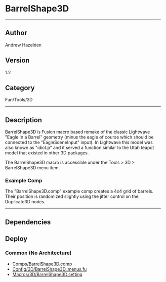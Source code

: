 # BarrelShape3D
___

## Author
Andrew Hazelden

## Version
1.2

## Category
Fun/Tools/3D

___

## Description
<p>BarrelShape3D is Fusion macro based remake of the classic Lightwave "Eagle in a Barrel" geometry (minus the eagle of course which should be connected to the "EagleSceneInput" input). In Lightwave this model was also known as "idiot.p" and it served a function similar to the Utah teapot model that existed in other 3D packages.</p>

<p>The BarrelShape3D macro is accessible under the Tools &gt; 3D &gt; BarrelShape3D menu item.</p>

<h3>Example Comp</h3>

<p>The "BarrelShape3D.comp" example comp creates a 4x4 grid of barrels. Their position is randomized slightly using the jitter control on the Duplicate3D nodes.</p>

___

## Dependencies

## Deploy

### Common (No Architecture)

<ul>
<li><a href="https://gitlab.com/WeSuckLess/Reactor/-/blob/master/Atoms/com.AndrewHazelden.BarrelShape3D/Comps/BarrelShape3D.comp?ref_type=heads">Comps/BarrelShape3D.comp</a></li>
<li><a href="https://gitlab.com/WeSuckLess/Reactor/-/blob/master/Atoms/com.AndrewHazelden.BarrelShape3D/Config/3D/BarrelShape3D_menus.fu?ref_type=heads">Config/3D/BarrelShape3D_menus.fu</a></li>
<li><a href="https://gitlab.com/WeSuckLess/Reactor/-/blob/master/Atoms/com.AndrewHazelden.BarrelShape3D/Macros/3D/BarrelShape3D.setting?ref_type=heads">Macros/3D/BarrelShape3D.setting</a></li>
</ul>
